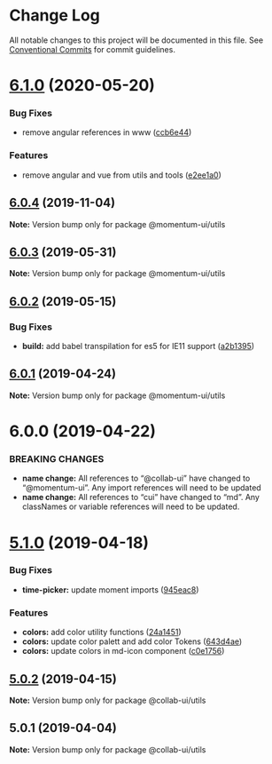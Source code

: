 # Change Log

All notable changes to this project will be documented in this file.
See [Conventional Commits](https://conventionalcommits.org) for commit guidelines.

# [6.1.0](https://github.com/momentum-design/momentum-ui/compare/@momentum-ui/utils@6.0.4...@momentum-ui/utils@6.1.0) (2020-05-20)


### Bug Fixes

* remove angular references in www ([ccb6e44](https://github.com/momentum-design/momentum-ui/commit/ccb6e4462514272fad445b4f489a40ba77dad19d))


### Features

* remove angular and vue from utils and tools ([e2ee1a0](https://github.com/momentum-design/momentum-ui/commit/e2ee1a00c89721b917a15b4300ee8616352cace4))





## [6.0.4](https://github.com/momentum-design/momentum-ui/compare/@momentum-ui/utils@6.0.3...@momentum-ui/utils@6.0.4) (2019-11-04)

**Note:** Version bump only for package @momentum-ui/utils





## [6.0.3](https://github.com/momentum-design/momentum-ui/compare/@momentum-ui/utils@6.0.2...@momentum-ui/utils@6.0.3) (2019-05-31)

**Note:** Version bump only for package @momentum-ui/utils





## [6.0.2](https://github.com/momentum-design/momentum-ui/compare/@momentum-ui/utils@6.0.1...@momentum-ui/utils@6.0.2) (2019-05-15)


### Bug Fixes

* **build:** add babel transpilation for es5 for IE11 support ([a2b1395](https://github.com/momentum-design/momentum-ui/commit/a2b1395))





## [6.0.1](https://github.com/momentum-design/momentum-ui/compare/@momentum-ui/utils@6.0.0...@momentum-ui/utils@6.0.1) (2019-04-24)

**Note:** Version bump only for package @momentum-ui/utils





# 6.0.0 (2019-04-22)


### BREAKING CHANGES

* **name change:** All references to “@collab-ui” have changed to “@momentum-ui”. Any import references will need to be updated
* **name change:** All references to “cui” have changed to “md”. Any classNames or variable references will need to be updated.





# [5.1.0](https://github.com/collab-ui/collab-ui/compare/@collab-ui/utils@5.0.2...@collab-ui/utils@5.1.0) (2019-04-18)


### Bug Fixes

* **time-picker:** update moment imports ([945eac8](https://github.com/collab-ui/collab-ui/commit/945eac8))


### Features

* **colors:** add color utility functions ([24a1451](https://github.com/collab-ui/collab-ui/commit/24a1451))
* **colors:** update color palett and add color Tokens ([643d4ae](https://github.com/collab-ui/collab-ui/commit/643d4ae))
* **colors:** update colors in md-icon component ([c0e1756](https://github.com/collab-ui/collab-ui/commit/c0e1756))





## [5.0.2](https://github.com/collab-ui/collab-ui/compare/@collab-ui/utils@5.0.1...@collab-ui/utils@5.0.2) (2019-04-15)

**Note:** Version bump only for package @collab-ui/utils





## 5.0.1 (2019-04-04)

**Note:** Version bump only for package @collab-ui/utils
